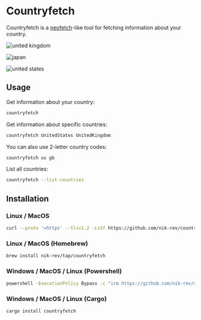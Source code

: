 # Countryfetch

Countryfetch is a [neofetch](https://github.com/dylanaraps/neofetch)-like tool for fetching information about your country.

![united kingdom](https://github.com/user-attachments/assets/4da5565b-76a2-408a-9342-4af2cb012f78)

![japan](https://github.com/user-attachments/assets/f36f1a77-4241-49e8-9179-0728e74217e2)


![united states](https://github.com/user-attachments/assets/63e15b08-7560-47d4-8d15-3f4f9962375d)



## Usage

Get information about your country:

```sh
countryfetch
```

Get information about specific countries:

```sh
countryfetch UnitedStates UnitedKingdom
```

You can also use 2-letter country codes:

```sh
countryfetch us gb
```

List all countries:

```sh
countryfetch --list-countries
```

## Installation

### Linux / MacOS

```sh
curl --proto '=https' --tlsv1.2 -LsSf https://github.com/nik-rev/countryfetch/releases/download/v0.1.5/countryfetch-installer.sh | sh
```

### Linux / MacOS (Homebrew)

```sh
brew install nik-rev/tap/countryfetch
```

### Windows / MacOS / Linux (Powershell)

```sh
powershell -ExecutionPolicy Bypass -c "irm https://github.com/nik-rev/countryfetch/releases/latest/download/countryfetch-installer.ps1 | iex"
```

### Windows / MacOS / Linux (Cargo)

```sh
cargo install countryfetch
```
